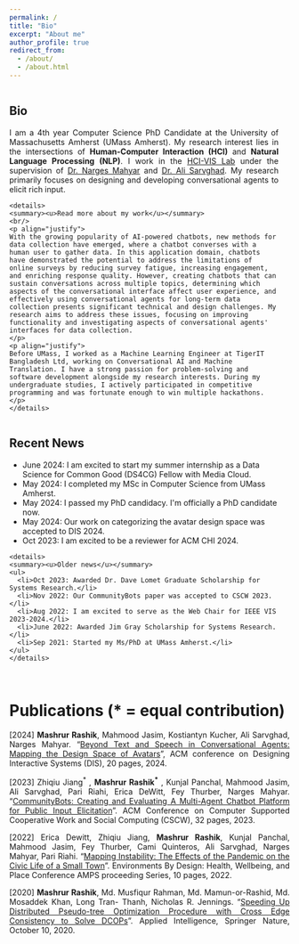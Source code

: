 ```yaml
---
permalink: /
title: "Bio"
excerpt: "About me"
author_profile: true
redirect_from: 
  - /about/
  - /about.html
---
```

<div style="display: flex; flex-wrap: wrap; justify-content: space-between;">
  
  <!-- Bio Section -->
  <div style="flex: 1; min-width: 300px; margin-right: 20px;">
    <h2>Bio</h2>
    <p align="justify"> 
    I am a 4th year Computer Science PhD Candidate at the University of Massachusetts Amherst (UMass Amherst). My research interest lies in the intersections of <b>Human-Computer Interaction (HCI)</b> and <b>Natural Language Processing (NLP)</b>. I work in the <a href="https://groups.cs.umass.edu/hci-vis/" target="_blank">HCI-VIS Lab</a> under the supervision of <a href="https://groups.cs.umass.edu/nmahyar/" target="_blank">Dr. Narges Mahyar</a> and <a href="https://groups.cs.umass.edu/asarv/" target="_blank">Dr. Ali Sarvghad</a>. My research primarily focuses on designing and developing conversational agents to elicit rich input.
    </p>

    <details>
    <summary><u>Read more about my work</u></summary>
    <br/>
    <p align="justify">
    With the growing popularity of AI-powered chatbots, new methods for data collection have emerged, where a chatbot converses with a human user to gather data. In this application domain, chatbots have demonstrated the potential to address the limitations of online surveys by reducing survey fatigue, increasing engagement, and enriching response quality. However, creating chatbots that can sustain conversations across multiple topics, determining which aspects of the conversational interface affect user experience, and effectively using conversational agents for long-term data collection presents significant technical and design challenges. My research aims to address these issues, focusing on improving functionality and investigating aspects of conversational agents' interfaces for data collection.
    </p>
    <p align="justify"> 
    Before UMass, I worked as a Machine Learning Engineer at TigerIT Bangladesh Ltd, working on Conversational AI and Machine Translation. I have a strong passion for problem-solving and software development alongside my research interests. During my undergraduate studies, I actively participated in competitive programming and was fortunate enough to win multiple hackathons.
    </p>
    </details>
  </div>
  
  <!-- Recent News Section -->
  <div style="flex: 1; min-width: 300px;">
    <h2>Recent News</h2>
    <ul>
      <li>June 2024: I am excited to start my summer internship as a Data Science for Common Good (DS4CG) Fellow with Media Cloud.</li>
      <li>May 2024: I completed my MSc in Computer Science from UMass Amherst.</li>
      <li>May 2024: I passed my PhD candidacy. I'm officially a PhD candidate now.</li>
      <li>May 2024: Our work on categorizing the avatar design space was accepted to DIS 2024.</li>
      <li>Oct 2023: I am excited to be a reviewer for ACM CHI 2024.</li>
    </ul>

    <details>
    <summary><u>Older news</u></summary>
    <ul>
      <li>Oct 2023: Awarded Dr. Dave Lomet Graduate Scholarship for Systems Research.</li>
      <li>Nov 2022: Our CommunityBots paper was accepted to CSCW 2023.</li>
      <li>Aug 2022: I am excited to serve as the Web Chair for IEEE VIS 2023-2024.</li>
      <li>June 2022: Awarded Jim Gray Scholarship for Systems Research.</li>
      <li>Sep 2021: Started my Ms/PhD at UMass Amherst.</li>
    </ul>
    </details>
  </div>
  
</div>

<br/>

Publications (\* = equal contribution)
======
<p align="justify">[2024] <b>Mashrur Rashik</b>, Mahmood Jasim, Kostiantyn Kucher, Ali Sarvghad, Narges Mahyar. “<a href="https://dl.acm.org/doi/abs/10.1145/3643834.3661563" target="_blank">Beyond Text and Speech in Conversational Agents: Mapping the Design Space of Avatars</a>”, ACM conference on Designing Interactive Systems (DIS), 20 pages, 2024.</p>

<p align="justify">[2023] Zhiqiu Jiang<sup>*</sup> , <b>Mashrur Rashik<sup>*</sup></b> , Kunjal Panchal, Mahmood Jasim, Ali Sarvghad, Pari Riahi, Erica DeWitt, Fey Thurber, Narges Mahyar. “<a href="https://dl.acm.org/doi/abs/10.1145/3579469" target="_blank">CommunityBots: Creating and Evaluating A Multi-Agent Chatbot Platform for Public Input Elicitation</a>”. ACM Conference on Computer Supported Cooperative Work and Social Computing (CSCW), 32 pages, 2023.</p>

<p align="justify">[2022] Erica Dewitt, Zhiqiu Jiang, <b>Mashrur Rashik</b>, Kunjal Panchal, Mahmood Jasim, Fey Thurber, Cami Quinteros, Ali Sarvghad, Narges Mahyar, Pari Riahi. “<a href="https://par.nsf.gov/servlets/purl/10472695" target="_blank">Mapping Instability: The Effects of the Pandemic on the Civic Life of a Small Town</a>”. Environments By Design: Health, Wellbeing, and Place Conference AMPS proceeding Series, 10 pages, 2022. </p>

<p align="justify">[2020] <b>Mashrur Rashik</b>, Md. Musfiqur Rahman, Md. Mamun-or-Rashid, Md. Mosaddek Khan, Long Tran- Thanh, Nicholas R. Jennings. “<a href="https://link.springer.com/article/10.1007/s10489-020-01860-8" target="_blank">Speeding Up Distributed Pseudo-tree Optimization Procedure with Cross Edge Consistency to Solve DCOPs</a>”. Applied Intelligence, Springer Nature, October 10, 2020.</p>